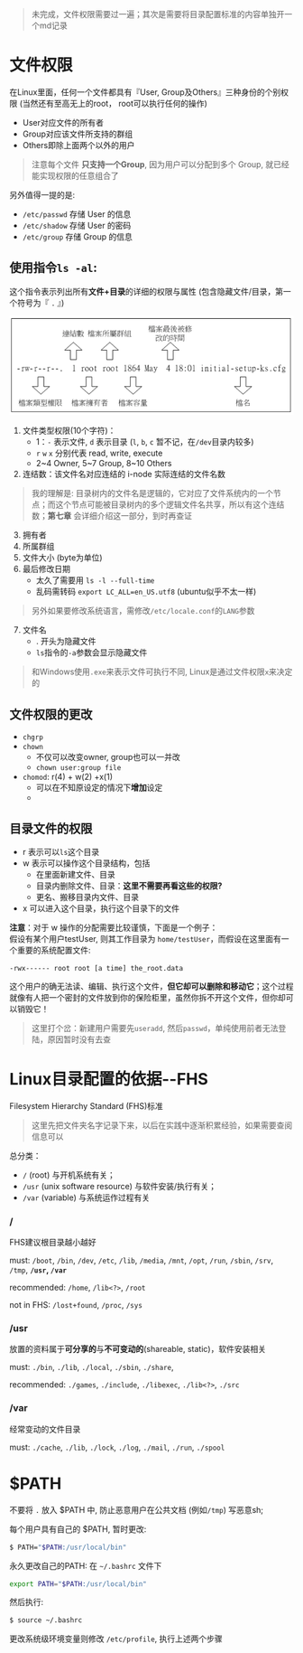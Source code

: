 > 未完成，文件权限需要过一遍；其次是需要将目录配置标准的内容单独开一个md记录

# 文件权限

在Linux里面，任何一个文件都具有『User, Group及Others』三种身份的个别权限 (当然还有至高无上的root， root可以执行任何的操作)

- User对应文件的所有者
- Group对应该文件所支持的群组
- Others即除上面两个以外的用户

> 注意每个文件 **只支持一个Group**, 因为用户可以分配到多个 Group, 就已经能实现权限的任意组合了

另外值得一提的是: 
- `/etc/passwd` 存储 User 的信息
- `/etc/shadow` 存储 User 的密码
- `/etc/group` 存储 Group 的信息

## 使用指令```ls -al```:

这个指令表示列出所有**文件+目录**的详细的权限与属性 (包含隐藏文件/目录，第一个符号为『 `.` 』)

![](filer_ls.PNG)


1. 文件类型权限(10个字符)：
    - 1：`-` 表示文件, `d` 表示目录 (`l`, `b`, `c` 暂不记，在`/dev`目录内较多)
    - `r` `w` `x` 分别代表 read, write, execute
    - 2~4 Owner, 5~7 Group, 8~10 Others
2. 连结数：该文件名对应连结的 i-node 实际连结的文件名数
> 我的理解是: 目录树内的文件名是逻辑的，它对应了文件系统内的一个节点；而这个节点可能被目录树内的多个逻辑文件名共享，所以有这个连结数；**第七章** 会详细介绍这一部分，到时再查证
3. 拥有者
4. 所属群组
5. 文件大小 (byte为单位)
6. 最后修改日期
    - 太久了需要用 ```ls -l --full-time```
    - 乱码需转码 ```export LC_ALL=en_US.utf8``` (ubuntu似乎不太一样)
> 另外如果要修改系统语言，需修改`/etc/locale.conf`的`LANG`参数
7. 文件名
    - . 开头为隐藏文件
    - `ls`指令的`-a`参数会显示隐藏文件

> 和Windows使用`.exe`来表示文件可执行不同, Linux是通过文件权限`x`来决定的

## 文件权限的更改
- `chgrp` 
- `chown`
    - 不仅可以改变owner, group也可以一并改
    - `chown user:group file`
- `chomod`: r(4) + w(2) +x(1)
    - 可以在不知原设定的情况下**增加**设定
    - 


## 目录文件的权限

- r 表示可以`ls`这个目录
- w 表示可以操作这个目录结构，包括
    - 在里面新建文件、目录
    - 目录内删除文件、目录：**这里不需要再看这些的权限?**
    - 更名、搬移目录内文件、目录
- x 可以进入这个目录，执行这个目录下的文件

**注意**：对于 w 操作的分配需要比较谨慎，下面是一个例子：<br>
假设有某个用户testUser, 则其工作目录为 `home/testUser`，而假设在这里面有一个重要的系统配置文件:
```
-rwx------ root root [a time] the_root.data
``` 
这个用户的确无法读、编辑、执行这个文件，**但它却可以删除和移动它**；这个过程就像有人把一个密封的文件放到你的保险柜里，虽然你拆不开这个文件，但你却可以销毁它！

> 这里打个岔：新建用户需要先`useradd`, 然后`passwd`，单纯使用前者无法登陆，原因暂时没有去查

# Linux目录配置的依据--FHS

Filesystem Hierarchy Standard (FHS)标准

> 这里先把文件夹名字记录下来，以后在实践中逐渐积累经验，如果需要查阅信息可以

总分类：
- `/` (root) 与开机系统有关；
- `/usr` (unix software resource) 与软件安装/执行有关；
- `/var` (variable) 与系统运作过程有关

### /

FHS建议根目录越小越好

must: `/boot`, `/bin`, `/dev`, `/etc`, `/lib`, `/media`, `/mnt`, `/opt`, `/run`, `/sbin`, `/srv`, `/tmp`, **`/usr`, `/var`**

recommended: `/home`, `/lib<?>`, `/root`

not in FHS: `/lost+found`, `/proc`, `/sys`

### /usr

放置的资料属于**可分享的**与**不可变动的**(shareable, static)，软件安装相关

must: `./bin`, `./lib`, `./local`, `./sbin`, `./share`, 

recommended: `./games`, `./include`, `./libexec`, `./lib<?>`,  `./src`

### /var

经常变动的文件目录

must: `./cache`, `./lib`, `./lock`, `./log`, `./mail`, `./run`, `./spool`

# $PATH

不要将 `.` 放入 $PATH 中, 防止恶意用户在公共文档 (例如`/tmp`) 写恶意sh;

每个用户具有自己的 $PATH, 暂时更改:
```sh
$ PATH="$PATH:/usr/local/bin"
```
永久更改自己的PATH: 在 `~/.bashrc` 文件下
```sh
export PATH="$PATH:/usr/local/bin"
```
然后执行:
```sh
$ source ~/.bashrc
```
更改系统级环境变量则修改 `/etc/profile`, 执行上述两个步骤